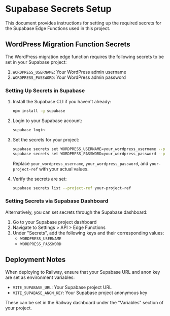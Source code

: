 # Supabase Secrets Setup

This document provides instructions for setting up the required secrets for the Supabase Edge Functions used in this project.

## WordPress Migration Function Secrets

The WordPress migration edge function requires the following secrets to be set in your Supabase project:

1. `WORDPRESS_USERNAME`: Your WordPress admin username
2. `WORDPRESS_PASSWORD`: Your WordPress admin password

### Setting Up Secrets in Supabase

1. Install the Supabase CLI if you haven't already:
   ```bash
   npm install -g supabase
   ```

2. Login to your Supabase account:
   ```bash
   supabase login
   ```

3. Set the secrets for your project:
   ```bash
   supabase secrets set WORDPRESS_USERNAME=your_wordpress_username --project-ref your-project-ref
   supabase secrets set WORDPRESS_PASSWORD=your_wordpress_password --project-ref your-project-ref
   ```

   Replace `your_wordpress_username`, `your_wordpress_password`, and `your-project-ref` with your actual values.

4. Verify the secrets are set:
   ```bash
   supabase secrets list --project-ref your-project-ref
   ```

### Setting Secrets via Supabase Dashboard

Alternatively, you can set secrets through the Supabase dashboard:

1. Go to your Supabase project dashboard
2. Navigate to Settings > API > Edge Functions
3. Under "Secrets", add the following keys and their corresponding values:
   - `WORDPRESS_USERNAME`
   - `WORDPRESS_PASSWORD`

## Deployment Notes

When deploying to Railway, ensure that your Supabase URL and anon key are set as environment variables:

- `VITE_SUPABASE_URL`: Your Supabase project URL
- `VITE_SUPABASE_ANON_KEY`: Your Supabase project anonymous key

These can be set in the Railway dashboard under the "Variables" section of your project.
